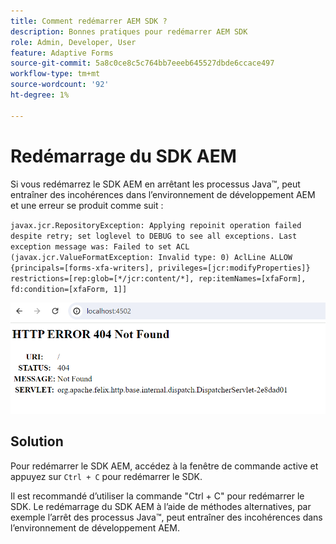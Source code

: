 ```yaml
---
title: Comment redémarrer AEM SDK ?
description: Bonnes pratiques pour redémarrer AEM SDK
role: Admin, Developer, User
feature: Adaptive Forms
source-git-commit: 5a8c0ce8c5c764bb7eeeb645527dbde6ccace497
workflow-type: tm+mt
source-wordcount: '92'
ht-degree: 1%

---
```



# Redémarrage du SDK AEM

Si vous redémarrez le SDK AEM en arrêtant les processus Java™, peut entraîner des incohérences dans l’environnement de développement AEM et une erreur se produit comme suit :

`javax.jcr.RepositoryException: Applying repoinit operation failed despite retry; set loglevel to DEBUG to see all exceptions. Last exception message was: Failed to set ACL (javax.jcr.ValueFormatException: Invalid type: 0) AclLine ALLOW {principals=[forms-xfa-writers], privileges=[jcr:modifyProperties]} restrictions=[rep:glob=[*/jcr:content/*], rep:itemNames=[xfaForm], fd:condition=[xfaForm, 1]]`

![Restart-aem-sdk-error](/help/forms/using/assets/restart-sdk-error.png)

## Solution

Pour redémarrer le SDK AEM, accédez à la fenêtre de commande active et appuyez sur `Ctrl + C` pour redémarrer le SDK.

Il est recommandé d’utiliser la commande &quot;Ctrl + C&quot; pour redémarrer le SDK. Le redémarrage du SDK AEM à l’aide de méthodes alternatives, par exemple l’arrêt des processus Java™, peut entraîner des incohérences dans l’environnement de développement AEM.
